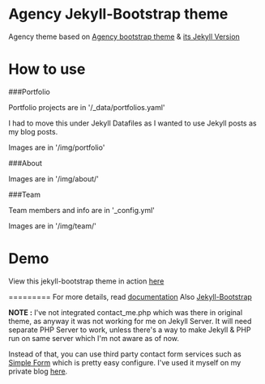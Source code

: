 Agency Jekyll-Bootstrap theme
====================

Agency theme based on [Agency bootstrap theme](http://startbootstrap.com/templates/agency/) & [its Jekyll Version](https://github.com/y7kim/agency-jekyll-theme/)

# How to use

###Portfolio

Portfolio projects are in '/_data/portfolios.yaml'

I had to move this under Jekyll Datafiles as I wanted to use Jekyll posts as my blog posts.

Images are in '/img/portfolio'

###About

Images are in '/img/about/'

###Team

Team members and info are in '_config.yml'

Images are in '/img/team/'

# Demo

View this jekyll-bootstrap theme in action [here](https://desaiuditd.github.io/agency/)

=========
For more details, read [documentation](http://jekyllrb.com/)
Also [Jekyll-Bootstrap](http://jekyllbootstrap.com/)


**NOTE :** I've not integrated contact_me.php which was there in original theme, as anyway it was not working for me on Jekyll Server. It will need separate PHP Server to work, unless there's a way to make Jekyll & PHP run on same server which I'm not aware as of now.

Instead of that, you can use third party contact form services such as [Simple Form](http://getsimpleform.com) which is pretty easy configure. I've used it myself on my private blog [here](http://incognitech.in).
